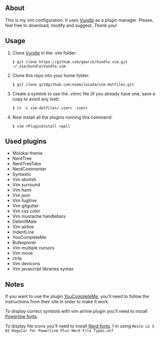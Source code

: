 ## About
This is my vim configuration. It uses [Vundle] as a plugin manager.
Please, feel free to download, modify and suggest.
*Thank you!*

## Usage
1. Clone [Vundle] in the .vim folder:

    `$ git clone https://github.com/gmarik/Vundle.vim.git ~/.vim/bundle/Vundle.vim`

2. Clone this repo into your home folder:

    `$ git clone git@github.com:noemilosada/vim-dotfiles.git`

3. Create a symlink to use the .vimrc file (if you already have one, save a copy to avoid any lost):

    `$ ln -s vim-dotfiles/.vimrc .vimrc`

4. Now install all the plugins running this command:

    `$ vim +PluginInstall +qall`

## Used plugins
* Molokai theme
* NerdTree
* NerdTreeTabs
* NerdCommenter
* Syntastic
* Vim abolish
* Vim surround
* Vim haml
* Vim json
* Vim fugitive
* Vim gitgutter
* Vim css color
* Vim mustache handlebars
* DelimitMate
* Vim airline
* IndentLine
* YouCompleteMe
* Bufexplorer
* Vim multiple cursors
* Vim move
* ctrlp
* Vim devicons
* Vim javascript libraries syntax

## Notes
If you want to use the plugin [YouCompleteMe], you'll need to follow the instructions from their site in order to make it work.

To display correct symbols with vim airline plugin you'll need to install [Powerline fonts].

To display file icons you'll need to install [Nerd fonts]. I'm using `Meslo LG S DZ Regular for Powerline Plus Nerd File Types.otf`

[Vundle]:http://github.com/gmarik/vundle
[YouCompleteMe]:http://github.com/Valloric/YouCompleteMe
[Powerline fonts]:https://github.com/powerline/fonts
[Nerd fonts]:https://github.com/ryanoasis/nerd-fonts
